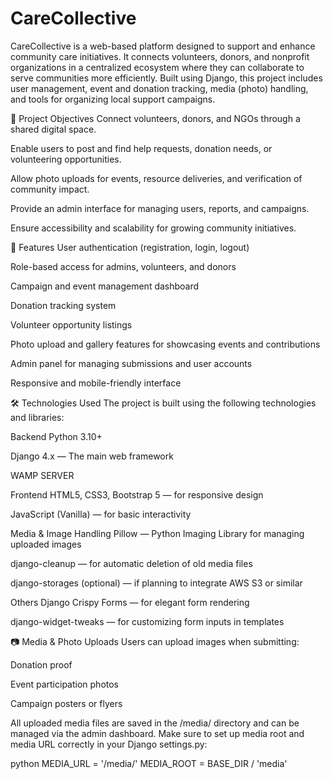 # CareCollective
CareCollective is a web-based platform designed to support and enhance community care initiatives. It connects volunteers, donors, and nonprofit organizations in a centralized ecosystem where they can collaborate to serve communities more efficiently. Built using Django, this project includes user management, event and donation tracking, media (photo) handling, and tools for organizing local support campaigns.

🌟 Project Objectives
Connect volunteers, donors, and NGOs through a shared digital space.

Enable users to post and find help requests, donation needs, or volunteering opportunities.

Allow photo uploads for events, resource deliveries, and verification of community impact.

Provide an admin interface for managing users, reports, and campaigns.

Ensure accessibility and scalability for growing community initiatives.

🚀 Features
User authentication (registration, login, logout)

Role-based access for admins, volunteers, and donors

Campaign and event management dashboard

Donation tracking system

Volunteer opportunity listings

Photo upload and gallery features for showcasing events and contributions

Admin panel for managing submissions and user accounts

Responsive and mobile-friendly interface

🛠️ Technologies Used
The project is built using the following technologies and libraries:

Backend
Python 3.10+

Django 4.x — The main web framework

WAMP SERVER

Frontend
HTML5, CSS3, Bootstrap 5 — for responsive design

JavaScript (Vanilla) — for basic interactivity

Media & Image Handling
Pillow — Python Imaging Library for managing uploaded images

django-cleanup — for automatic deletion of old media files

django-storages (optional) — if planning to integrate AWS S3 or similar

Others
Django Crispy Forms — for elegant form rendering

django-widget-tweaks — for customizing form inputs in templates

📷 Media & Photo Uploads
Users can upload images when submitting:

Donation proof

Event participation photos

Campaign posters or flyers

All uploaded media files are saved in the /media/ directory and can be managed via the admin dashboard. Make sure to set up media root and media URL correctly in your Django settings.py:

python
MEDIA_URL = '/media/'
MEDIA_ROOT = BASE_DIR / 'media'
